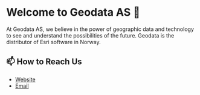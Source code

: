 # Welcome to Geodata AS 👋

At Geodata AS, we believe in the power of geographic data and technology to see and understand the possibilities of the future. Geodata is the distributor of Esri software in Norway.

## 📫 How to Reach Us

- [Website](https://www.geodata.no)
- [Email](mailto:geodata@geodata.no)
